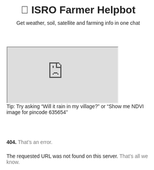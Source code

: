 

<!DOCTYPE html>
<html lang="en">
<head>
   <link rel="stylesheet" href="style.css">
    <meta charset="UTF-8">
    <meta name="viewport" content="width=device-width, initial-scale=1.0">
    <title>ISRO Farmer Helpbot</title>
    <style>
        body {
  font-family: Arial, sans-serif;
  background-color: #eef6f2;
  margin: 0;
  padding: 0;
}

header {
  background-color: #2e7d32;
  color: white;
  text-align: center;
  padding: 1rem;
  font-size: 1.2rem;
}

main {
  max-width: 900px;
  margin: auto;
  padding: 2rem;
}

.chatbot-container {
  background: #fff;
  border-radius: 12px;
  padding: 1rem;
  box-shadow: 0 2px 8px rgba(0, 0, 0, 0.1);
}

iframe {
  width: 100%;
  height: 500px;
  border: none;
  border-radius: 8px;
}
tips {
            margin-top: 1rem;
            font-size: 0.95rem;
            color: #666;
        }
    </style>
</head>
<body>

<header>
    <h1>🌾 ISRO Farmer Helpbot</h1>
    <p>Get weather, soil, satellite and farming info in one chat</p>
</header>

<main>
    <div class="chatbot">
        <!-- Replace this iframe with your Dialogflow or custom bot -->
<iframe src="https://console.dialogflow.com/api-client/demo/embedded/YOUR-BOT-ID-HERE"></iframe>
        <div class="tips">
            Tip: Try asking “Will it rain in my village?” or “Show me NDVI image for pincode 635654”
        </div>
    </div>
</main>

</body>
</html>

<html lang="en" dir=ltr><meta charset=utf-8><meta name=viewport content="initial-scale=1, minimum-scale=1, width=device-width"><title>Error 404 (Not Found)!!1</title><style nonce="5iWsLquERFUAgNYAJuOeSQ">*{margin:0;padding:0}html,code{font:15px/22px arial,sans-serif}html{background:#fff;color:#222;padding:15px}body{color:#222;text-align:unset;margin:7% auto 0;max-width:390px;min-height:180px;padding:30px 0 15px;}* > body{background:url(//www.google.com/images/errors/robot.png) 100% 5px no-repeat;padding-right:205px}p{margin:11px 0 22px;overflow:hidden}pre{white-space:pre-wrap;}ins{color:#777;text-decoration:none}a img{border:0}@media screen and (max-width:772px){body{background:none;margin-top:0;max-width:none;padding-right:0}}#logo{background:url(//www.google.com/images/branding/googlelogo/1x/googlelogo_color_150x54dp.png) no-repeat;margin-left:-5px}@media only screen and (min-resolution:192dpi){#logo{background:url(//www.google.com/images/branding/googlelogo/2x/googlelogo_color_150x54dp.png) no-repeat 0% 0%/100% 100%;-moz-border-image:url(//www.google.com/images/branding/googlelogo/2x/googlelogo_color_150x54dp.png) 0}}@media only screen and (-webkit-min-device-pixel-ratio:2){#logo{background:url(//www.google.com/images/branding/googlelogo/2x/googlelogo_color_150x54dp.png) no-repeat;-webkit-background-size:100% 100%}}#logo{display:inline-block;height:54px;width:150px}</style><main id="af-error-container" role="main"><a href=//www.google.com><span id=logo aria-label=Google role=img></span></a><p><b>404.</b> <ins>That’s an error.</ins><p>The requested URL was not found on this server. <ins>That’s all we know.</ins></main>
